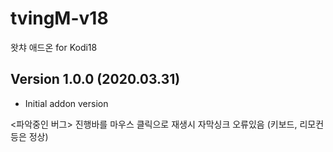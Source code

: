 # tvingM-v18
 왓챠 애드온 for Kodi18

## Version 1.0.0 (2020.03.31)
- Initial addon version

<파악중인 버그>
진행바를 마우스 클릭으로 재생시 자막싱크 오류있음
(키보드, 리모컨 등은 정상)


